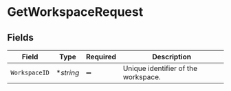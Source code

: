 # GetWorkspaceRequest


## Fields

| Field                               | Type                                | Required                            | Description                         |
| ----------------------------------- | ----------------------------------- | ----------------------------------- | ----------------------------------- |
| `WorkspaceID`                       | **string*                           | :heavy_minus_sign:                  | Unique identifier of the workspace. |
